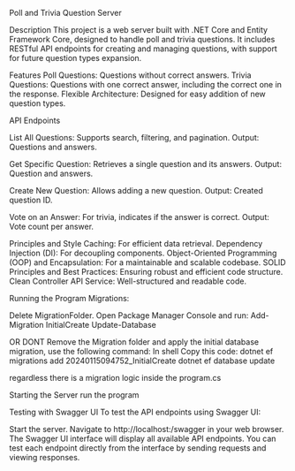 Poll and Trivia Question Server

Description
  This project is a web server built with .NET Core and Entity Framework Core, designed to handle poll and trivia questions.
  It includes RESTful API endpoints for creating and managing questions, with support for future question types expansion.

Features
  Poll Questions: Questions without correct answers.
  Trivia Questions: Questions with one correct answer, including the correct one in the response.
  Flexible Architecture: Designed for easy addition of new question types.

API Endpoints

  List All Questions: Supports search, filtering, and pagination.
  Output: Questions and answers.
  
  Get Specific Question: Retrieves a single question and its answers.
  Output: Question and answers.
  
  Create New Question: Allows adding a new question.
  Output: Created question ID.
  
  Vote on an Answer: For trivia, indicates if the answer is correct.
  Output: Vote count per answer.
  
Principles and Style
  Caching: For efficient data retrieval.
  Dependency Injection (DI): For decoupling components.
  Object-Oriented Programming (OOP) and Encapsulation: For a maintainable and scalable codebase.
  SOLID Principles and Best Practices: Ensuring robust and efficient code structure.
  Clean Controller API Service: Well-structured and readable code.
  
Running the Program
  Migrations:
  
  Delete MigrationFolder.
  Open Package Manager Console and run:
                                        Add-Migration InitialCreate
                                        Update-Database
                                        
  OR DONT Remove the Migration folder and apply the initial database migration, use the following command:
  In shell
  Copy this code:
                  dotnet ef migrations add 20240115094752_InitialCreate
                  dotnet ef database update

regardless there is a migration logic inside the program.cs

Starting the Server
  run the program

Testing with Swagger UI
  To test the API endpoints using Swagger UI:

Start the server.
  Navigate to http://localhost:<port>/swagger in your web browser.
  The Swagger UI interface will display all available API endpoints.
  You can test each endpoint directly from the interface by sending requests and viewing responses.
